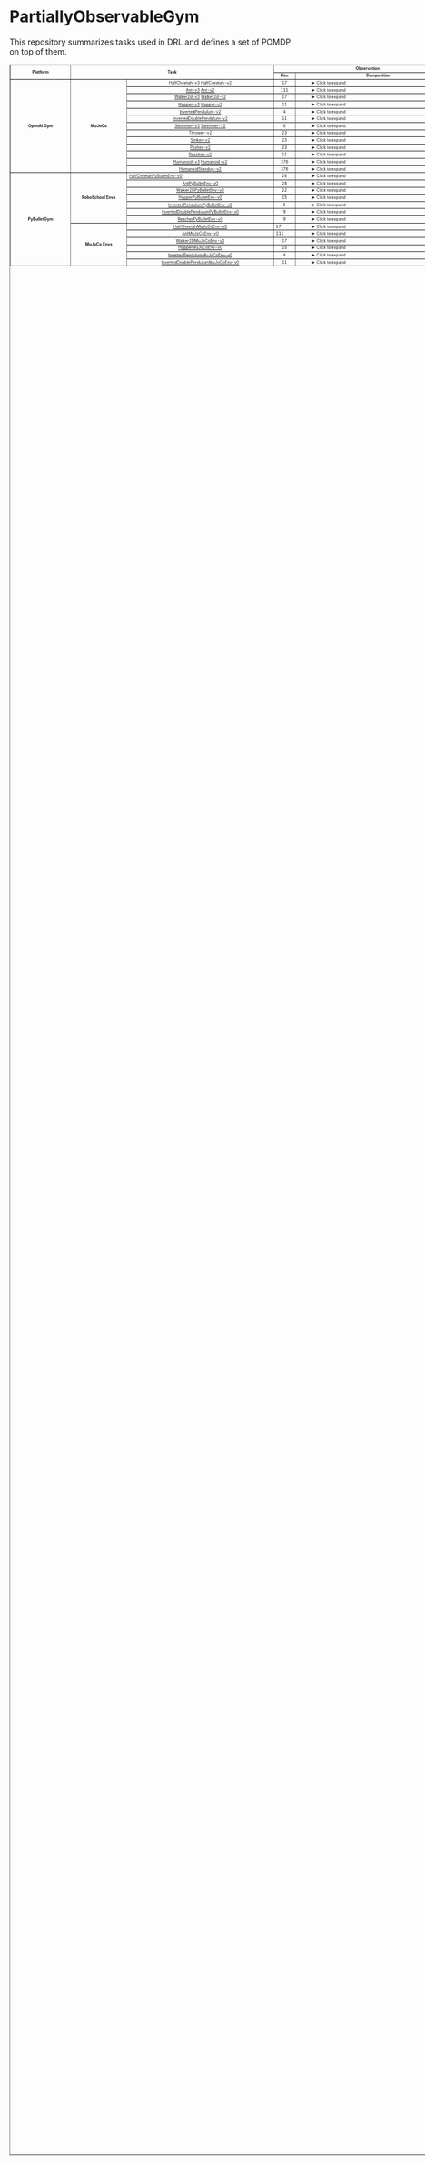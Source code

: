 # PartiallyObservableGym
This repository summarizes tasks used in DRL and defines a set of POMDP on top of them.

<table class="table-dense" style="height: 3679px; width: 935px; margin-left: auto; margin-right: auto; font-size: 50%;" border="black" cellspacing="0" cellpadding="0">
   <tbody>
      <tr>
         <td style="width: 105.5px; text-align: center;" rowspan="2"><strong>Platform</strong></td>
         <td style="width: 370.5px; text-align: center;" colspan="2" rowspan="2"><strong>Task</strong></td>
         <td style="width: 328px; text-align: center;" colspan="2"><strong>Observation</strong></td>
         <td style="width: 135.5px; text-align: center;" colspan="2"><strong>Action</strong></td>
      </tr>
      <tr>
         <td style="width: 32px; text-align: center;"><strong>Dim</strong></td>
         <td style="width: 290px; text-align: center;" rowspan="1"><strong>Composition</strong></td>
         <td style="width: 31.5px; text-align: center;"><strong>Dim</strong></td>
         <td style="width: 98px; text-align: center;" rowspan="1"><strong>Composition</strong></td>
      </tr>
      <tr>
         <td style="width: 105.5px; text-align: center;" rowspan="13"> <strong>OpenAI Gym</strong></td>
         <td style="width: 97.5px; text-align: center;" rowspan="13"> <strong>MuJoCo</strong></td>
         <td style="width: 267px; text-align: center;"><a href="https://github.com/openai/gym/blob/master/gym/envs/mujoco/half_cheetah_v3.py" target="_blank" rel="noopener">HalfCheetah-v3</a> <a href="https://github.com/openai/gym/blob/master/gym/envs/mujoco/half_cheetah.py" target="_blank" rel="noopener">HalfCheetah-v2</a></td>
         <td style="width: 32px; text-align: center;">17</td>
         <td style="width: 290px; text-align: left; padding-left: 30px;">
            <details>
               <summary>Click to expand</summary>
               <ul>
                  <li style="text-align: left;">Position: 1-8 (d=8)</li>
                  <li style="text-align: left;">Velocity: 9-17 (d=9)</li>
               </ul>
            </details>
         </td>
         <td style="width: 31.5px; text-align: center;"> 6</td>
         <td style="width: 98px; text-align: center;"> </td>
      </tr>
      <tr>
         <td style="width: 267px; text-align: center;"><a href="https://github.com/openai/gym/blob/master/gym/envs/mujoco/ant_v3.py" target="_blank" rel="noopener">Ant-v3</a> <a href="https://github.com/openai/gym/blob/master/gym/envs/mujoco/ant.py" target="_blank" rel="noopener">Ant-v2</a></td>
         <td style="width: 32px; text-align: center;">111</td>
         <td style="width: 290px; text-align: left; padding-left: 30px;">
            <details>
               <summary>Click to expand</summary>
               <ul>
                  <li>position: 1-13 (d=13)</li>
                  <li>velocity: 14-27 (d=14)</li>
                  <li>cfrc_ext: 28-111 (d=64)</li>
               </ul>
            </details>
         </td>
         <td style="width: 31.5px; text-align: center;"> 8</td>
         <td style="width: 98px;"> </td>
      </tr>
      <tr>
         <td style="width: 267px; text-align: center;"><a href="https://github.com/openai/gym/blob/master/gym/envs/mujoco/walker2d_v3.py" target="_blank" rel="noopener">Walker2d-v3</a> <a href="https://github.com/openai/gym/blob/master/gym/envs/mujoco/walker2d.py" target="_blank" rel="noopener">Walker2d-v2</a></td>
         <td style="width: 32px; text-align: center;"> 17</td>
         <td style="width: 290px; text-align: left; padding-left: 30px;">
            <details>
               <summary>Click to expand</summary>
               <ul>
                  <li>position: 1-8 (d=8)</li>
                  <li>velocity: 9-17 (d=9)</li>
               </ul>
            </details>
         </td>
         <td style="width: 31.5px; text-align: center;"> 6</td>
         <td style="width: 98px; text-align: center;"> </td>
      </tr>
      <tr>
         <td style="width: 267px; text-align: center;"> <a href="https://github.com/openai/gym/blob/master/gym/envs/mujoco/hopper_v3.py" target="_blank" rel="noopener">Hopper-v3</a> <a href="http://localhost:8888/notebooks/Google%20Drive/git_repos/spinningup-new/spinup/algos/pytorch/lstm_ddpg/Untitled2.ipynb" target="_blank" rel="noopener">Hopper-v2</a></td>
         <td style="width: 32px; text-align: center;"> 11</td>
         <td style="width: 290px; padding-left: 30px;">
            <details>
               <summary>Click to expand</summary>
               <ul>
                  <li>position: 1-5 (d=5)</li>
                  <li>velocity: 6-11 (d=6)</li>
               </ul>
            </details>
         </td>
         <td style="width: 31.5px; text-align: center;"> 3</td>
         <td style="width: 98px; text-align: center;"> </td>
      </tr>
      <tr>
         <td style="width: 267px; text-align: center;"><a href="https://github.com/openai/gym/blob/master/gym/envs/mujoco/inverted_pendulum.py" target="_blank" rel="noopener">InvertedPendulum-v2</a></td>
         <td style="width: 32px; text-align: center;">4</td>
         <td style="width: 290px; padding-left: 30px;">
            <details>
               <summary>Click to expand</summary>
               <ul>
                  <li>position: 1-2 (d=2)</li>
                  <li>velocity: 3-4 (d=2)</li>
               </ul>
            </details>
         </td>
         <td style="width: 31.5px; text-align: center;"> 1</td>
         <td style="width: 98px; text-align: center;"> </td>
      </tr>
      <tr>
         <td style="width: 267px; text-align: center;"><a href="https://github.com/openai/gym/blob/master/gym/envs/mujoco/inverted_double_pendulum.py" target="_blank" rel="noopener">InvertedDoublePendulum-v2</a></td>
         <td style="width: 32px; text-align: center;">11</td>
         <td style="width: 290px; padding-left: 30px;">
            <details>
               <summary>Click to expand</summary>
               <ul>
                  <li>cart position: 1</li>
                  <li>link angles sin: 2-3</li>
                  <li>link angles cos: 4-5</li>
                  <li>link velocity: 6-8 (d=3)</li>
                  <li>qfrc_constraint: 9-11 (d=3)</li>
               </ul>
            </details>
         </td>
         <td style="width: 31.5px; text-align: center;"> 1</td>
         <td style="width: 98px; text-align: center;"> </td>
      </tr>
      <tr>
         <td style="width: 267px; text-align: center;"><a href="https://github.com/openai/gym/blob/master/gym/envs/mujoco/swimmer_v3.py" target="_blank" rel="noopener">Swimmer-v3</a> <a href="https://github.com/openai/gym/blob/master/gym/envs/mujoco/walker2d.py" target="_blank" rel="noopener">Swimmer-v2</a></td>
         <td style="width: 32px; text-align: center;">8</td>
         <td style="width: 290px; padding-left: 30px;">
            <details>
               <summary>Click to expand</summary>
               <ul>
                  <li>position: 1-3 (d=3)</li>
                  <li>velocity: 4-8 (d=5)</li>
               </ul>
            </details>
         </td>
         <td style="width: 31.5px; text-align: center;"> 2</td>
         <td style="width: 98px; text-align: center;"> </td>
      </tr>
      <tr>
         <td style="width: 267px; text-align: center;"><a href="https://github.com/openai/gym/blob/master/gym/envs/mujoco/thrower.py" target="_blank" rel="noopener">Thrower-v2</a></td>
         <td style="width: 32px; text-align: center;">23</td>
         <td style="width: 290px; padding-left: 30px;">
            <details>
               <summary>Click to expand</summary>
               <ul>
                  <li>position: 1-7 (d=7)</li>
                  <li>velocity: 8-14 (d=7)</li>
                  <li>get_body_com("r_wrist_roll_link"): 15-17 (d=3)</li>
                  <li>get_body_com("ball"): 18-20 (d=3)</li>
                  <li>get_body_com("goal"): 21-23 (d=3)</li>
               </ul>
            </details>
         </td>
         <td style="width: 31.5px; text-align: center;"> 7</td>
         <td style="width: 98px; text-align: center;"> </td>
      </tr>
      <tr>
         <td style="width: 267px; text-align: center;"><a href="https://github.com/openai/gym/blob/master/gym/envs/mujoco/striker.py" target="_blank" rel="noopener">Striker-v2</a></td>
         <td style="width: 32px; text-align: center;">23</td>
         <td style="width: 290px; padding-left: 30px;">
            <details>
               <summary>Click to expand</summary>
               <ul>
                  <li>position: 1-7 (d=7)</li>
                  <li>velocity: 8-14 (d=7)</li>
                  <li>get_body_com("tips_arm"): 15-17 (d=3)</li>
                  <li>get_body_com("object"): 18-20 (d=3)</li>
                  <li>get_body_com("goal"): 21-23 (d=3)</li>
               </ul>
            </details>
         </td>
         <td style="width: 31.5px; text-align: center;"> 7</td>
         <td style="width: 98px; text-align: center;"> </td>
      </tr>
      <tr>
         <td style="width: 267px; text-align: center;"><a href="https://github.com/openai/gym/blob/master/gym/envs/mujoco/pusher.py" target="_blank" rel="noopener">Pusher-v2</a></td>
         <td style="width: 32px; text-align: center;">23</td>
         <td style="width: 290px; padding-left: 30px;">
            <details>
               <summary>Click to expand</summary>
               <ul>
                  <li>position: 1-7 (d=7)</li>
                  <li>velocity: 8-14 (d=7)</li>
                  <li>get_body_com("tips_arm"): 15-17 (d=3)</li>
                  <li>get_body_com("object"): 18-20 (d=3)</li>
                  <li>get_body_com("goal"): 21-23 (d=3)</li>
               </ul>
            </details>
         </td>
         <td style="width: 31.5px; text-align: center;"> 7</td>
         <td style="width: 98px; text-align: center;"> </td>
      </tr>
      <tr>
         <td style="width: 267px; text-align: center;"><a href="https://github.com/openai/gym/blob/master/gym/envs/mujoco/reacher.py" target="_blank" rel="noopener">Reacher-v2</a></td>
         <td style="width: 32px; text-align: center;">11</td>
         <td style="width: 290px; padding-left: 30px;">
            <details>
               <summary>Click to expand</summary>
               <ul>
                  <li>cos: 1-2 (d=2)</li>
                  <li>sin: 3-4 (d=2)</li>
                  <li>position: 5-6 (d=2)</li>
                  <li>velocity: 7-8 (d=2)</li>
                  <li>get_body_com("fingertip")-get_body_com("target"): 9-11 (d=3)</li>
               </ul>
            </details>
         </td>
         <td style="width: 31.5px; text-align: center;"> 2</td>
         <td style="width: 98px; text-align: center;"> </td>
      </tr>
      <tr>
         <td style="width: 267px; text-align: center;"><a href="https://github.com/openai/gym/blob/master/gym/envs/mujoco/humanoid_v3.py" target="_blank" rel="noopener">Humanoid-v3</a> <a href="https://github.com/openai/gym/blob/master/gym/envs/mujoco/humanoid.py" target="_blank" rel="noopener">Humanoid-v2</a></td>
         <td style="width: 32px; text-align: center;">376</td>
         <td style="width: 290px; padding-left: 30px;">
            <details>
               <summary>Click to expand</summary>
               <ul>
                  <li>position: 1-22 (d=22)</li>
                  <li>velocity: 23-45 (d=23)</li>
                  <li>com_inertia: 46-185 (d=140)</li>
                  <li>com_velocity: 186-269 (d=84)</li>
                  <li>actuator_forces: 270-292 (d=23)</li>
                  <li>external_contact_forces: 293-376 (d=84)</li>
               </ul>
            </details>
         </td>
         <td style="width: 31.5px; text-align: center;">6</td>
         <td style="width: 98px; text-align: center;"> </td>
      </tr>
      <tr>
         <td style="width: 267px; text-align: center;"><a href="https://github.com/openai/gym/blob/master/gym/envs/mujoco/humanoidstandup.py" target="_blank" rel="noopener">HumanoidStandup-v2</a></td>
         <td style="width: 32px; text-align: center;">376</td>
         <td style="width: 290px; padding-left: 30px;">
            <details>
               <summary>Click to expand</summary>
               <ul>
                  <li>position: 1-22 (d=22)</li>
                  <li>velocity: 23-45 (d=23)</li>
                  <li>com_inertia: 46-185 (d=140)</li>
                  <li>com_velocity: 186-269 (d=84)</li>
                  <li>actuator_forces: 270-292 (d=23)</li>
                  <li>external_contact_forces: 293-376 (d=84)</li>
               </ul>
            </details>
         </td>
         <td style="width: 31.5px; text-align: center;">17</td>
         <td style="width: 98px; text-align: center;"> </td>
      </tr>
      <tr>
         <td style="width: 105.5px; text-align: center;" rowspan="13"> <strong>PyBulletGym</strong></td>
         <td style="width: 97.5px; text-align: center;" rowspan="7"> <strong>RoboSchool Envs</strong></td>
         <td style="width: 267px;"> <a href="https://github.com/benelot/pybullet-gym/blob/master/pybulletgym/envs/roboschool/robots/locomotors/walker_base.py" target="_blank" rel="noopener">HalfCheetahPyBulletEnv-v0</a></td>
         <td style="width: 32px; text-align: center;"> 26</td>
         <td style="width: 290px; text-align: left; padding-left: 30px;">
            <details>
               <summary>Click to expand</summary>
               <ul>
                  <li>
                     more: (d=8)
                     <ul>
                        <li>distance at z: 1</li>
                        <li>angle_to_target sin: 2</li>
                        <li>angle_to_target cos: 3</li>
                        <li>velocity x: 4</li>
                        <li>velocity y: 5</li>
                        <li>velocity z: 6</li>
                        <li>roll: 7</li>
                        <li>pitch: 8</li>
                     </ul>
                  </li>
                  <li>position: 9-20 (d=12)</li>
                  <li>feet contact: 21-26 (d=6)</li>
               </ul>
            </details>
         </td>
         <td style="width: 31.5px; text-align: center;"> 6</td>
         <td style="width: 98px;"> </td>
      </tr>
      <tr>
         <td style="width: 267px; text-align: center;"> <a href="http://localhost:8888/notebooks/Google%20Drive/git_repos/spinningup-new/spinup/algos/pytorch/lstm_ddpg/Untitled2.ipynb" target="_blank" rel="noopener">AntPyBulletEnv-v0</a></td>
         <td style="width: 32px; text-align: center;"> 28</td>
         <td style="width: 290px; padding-left: 30px;">
            <details>
               <summary>Click to expand</summary>
               <ul>
                  <li>
                     more: (d=8)
                     <ul>
                        <li>distance at z: 1</li>
                        <li>angle_to_target sin: 2</li>
                        <li>angle_to_target cos: 3</li>
                        <li>velocity x: 4</li>
                        <li>velocity y: 5</li>
                        <li>velocity z: 6</li>
                        <li>roll: 7</li>
                        <li>pitch: 8</li>
                     </ul>
                  </li>
                  <li>position: 9-24 (d=16)</li>
                  <li>feet contact: 25-28 (d=4)</li>
               </ul>
            </details>
         </td>
         <td style="width: 31.5px; text-align: center;">8 </td>
         <td style="width: 98px;"> </td>
      </tr>
      <tr>
         <td style="width: 267px; text-align: center;"> <a href="http://localhost:8888/notebooks/Google%20Drive/git_repos/spinningup-new/spinup/algos/pytorch/lstm_ddpg/Untitled2.ipynb" target="_blank" rel="noopener">Walker2DPyBulletEnv-v0</a></td>
         <td style="width: 32px; text-align: center;"> 22</td>
         <td style="width: 290px; padding-left: 30px;">
            <details>
               <summary>Click to expand</summary>
               <ul>
                  <li>
                      more: (d=8)
                     <ul>
                        <li>distance at z: 1</li>
                        <li>angle_to_target sin: 2</li>
                        <li>angle_to_target cos: 3</li>
                        <li>velocity x: 4</li>
                        <li>velocity y: 5</li>
                        <li>velocity z: 6</li>
                        <li>roll: 7</li>
                        <li>pitch: 8</li>
                     </ul>
                  </li>
                  <li>position: 9-20 (d=12)</li>
                  <li>feet contact: 21-22 (d=2)</li>
               </ul>
            </details>
         </td>
         <td style="width: 31.5px; text-align: center;"> 6</td>
         <td style="width: 98px;"> </td>
      </tr>
      <tr>
         <td style="width: 267px; text-align: center;"><a href="http://localhost:8888/notebooks/Google%20Drive/git_repos/spinningup-new/spinup/algos/pytorch/lstm_ddpg/Untitled2.ipynb" target="_blank" rel="noopener">HopperPyBulletEnv-v0</a></td>
         <td style="width: 32px; text-align: center;">15</td>
         <td style="width: 290px; padding-left: 30px;">
            <details>
               <summary>Click to expand</summary>
               <ul>
                  <li>
                     more: (d=8)
                     <ul>
                        <li>distance at z: 1</li>
                        <li>angle_to_target sin: 2</li>
                        <li>angle_to_target cos: 3</li>
                        <li>velocity x: 4</li>
                        <li>velocity y: 5</li>
                        <li>velocity z: 6</li>
                        <li>roll: 7</li>
                        <li>pitch: 8</li>
                     </ul>
                  </li>
                  <li>position: 9-14 (d=6)</li>
                  <li>feet contact: 15 (d=1)</li>
               </ul>
            </details>
         </td>
         <td style="width: 31.5px; text-align: center;">3 </td>
         <td style="width: 98px;"> </td>
      </tr>
      <tr>
         <td style="width: 267px; text-align: center;"><a href="https://github.com/benelot/pybullet-gym/blob/master/pybulletgym/envs/roboschool/robots/pendula/interted_pendulum.py" target="_blank" rel="noopener">InvertedPendulumPyBulletEnv-v0</a></td>
         <td style="width: 32px; text-align: center;">5</td>
         <td style="width: 290px; padding-left: 30px;">
            <details>
               <summary>Click to expand</summary>
               <ul>
                  <li>slider x: 1</li>
                  <li>slider velocity x: 2</li>
                  <li>cos: 3</li>
                  <li>sin: 4</li>
                  <li>theta_dot: 5</li>
               </ul>
            </details>
         </td>
         <td style="width: 31.5px; text-align: center;">1 </td>
         <td style="width: 98px;"> </td>
      </tr>
      <tr>
         <td style="width: 267px; text-align: center;"><a href="https://github.com/benelot/pybullet-gym/blob/master/pybulletgym/envs/roboschool/robots/pendula/inverted_double_pendulum.py" target="_blank" rel="noopener">InvertedDoublePendulumPyBulletEnv-v0</a></td>
         <td style="width: 32px; text-align: center;">9</td>
         <td style="width: 290px; padding-left: 30px;">
            <details>
               <summary>Click to expand</summary>
               <ul>
                  <li>slider x: 1</li>
                  <li>slider velocity x: 2</li>
                  <li>pole2 x: 3</li>
                  <li>j1 cos: 4</li>
                  <li>j1 sin: 5</li>
                  <li>j1 dot: 6</li>
                  <li>j2 cos: 7</li>
                  <li>j2 sin: 8</li>
                  <li>j2 dot: 9</li>
               </ul>
            </details>
         </td>
         <td style="width: 31.5px; text-align: center;"> 1</td>
         <td style="width: 98px;"> </td>
      </tr>
      <tr>
         <td style="width: 267px; text-align: center;"><a href="https://github.com/benelot/pybullet-gym/blob/master/pybulletgym/envs/roboschool/robots/manipulators/reacher.py" target="_blank" rel="noopener">ReacherPyBulletEnv-v0</a></td>
         <td style="width: 32px; text-align: center;">9</td>
         <td style="width: 290px; padding-left: 30px;">
            <details>
               <summary>Click to expand</summary>
               <ul>
                  <li>target x: 1</li>
                  <li>target y: 2</li>
                  <li>to_target_vec 1: 3</li>
                  <li>to_target_vec 2: 4</li>
                  <li>central_joint cos: 5</li>
                  <li>central_joint sin: 6</li>
                  <li>central_joint dot: 7</li>
                  <li>elbow_joint gamma: 8</li>
                  <li>elbow_joint gamma dot: 9</li>
               </ul>
            </details>
         </td>
         <td style="width: 31.5px; text-align: center;">2 </td>
         <td style="width: 98px;"> </td>
      </tr>
      <tr>
         <td style="width: 97.5px; text-align: center;" rowspan="6"> <strong>MuJoCo Envs</strong></td>
         <td style="width: 267px; text-align: center;"><a href="https://github.com/benelot/pybullet-gym/blob/master/pybulletgym/envs/mujoco/robots/locomotors/half_cheetah.py" target="_blank" rel="noopener">HalfCheetahMuJoCoEnv-v0</a> </td>
         <td style="width: 32px;"> 17</td>
         <td style="width: 290px; padding-left: 30px;">
            <details>
               <summary>Click to expand</summary>
               <ul>
                  <li> position: 1-8 (d=8)</li>
                  <li>velocity: 9-17 (d=9)</li>
               </ul>
            </details>
         </td>
         <td style="width: 31.5px; text-align: center;"> 6</td>
         <td style="width: 98px;"> </td>
      </tr>
      <tr>
         <td style="width: 267px; text-align: center;"><a href="https://github.com/benelot/pybullet-gym/blob/master/pybulletgym/envs/mujoco/robots/locomotors/ant.py" target="_blank" rel="noopener">AntMuJoCoEnv-v0</a> </td>
         <td style="width: 32px;"> 111</td>
         <td style="width: 290px; padding-left: 30px;">
            <details>
               <summary>Click to expand</summary>
               <ul>
                  <li>position: 1-13 (d=13)</li>
                  <li>velocity: 14-27 (d=14)</li>
                  <li>cfrc_ext: 28-111 (d=64) (The cfrc_ext is set to zeros in PyBulletGym.) (The cfrc_ext are the external forces (force x,y,z and torque x,y,z) applied to each of the links at the center of mass. For the Ant, this is 14*6: the ground link, the torso link, and 12 links for all legs (3 links for each leg))</li>
               </ul>
            </details>
         </td>
         <td style="width: 31.5px; text-align: center;"> 8</td>
         <td style="width: 98px;"> </td>
      </tr>
      <tr>
         <td style="width: 267px; text-align: center;"><a href="https://github.com/benelot/pybullet-gym/blob/master/pybulletgym/envs/mujoco/robots/locomotors/walker2d.py" target="_blank" rel="noopener">Walker2DMuJoCoEnv-v0</a></td>
         <td style="width: 32px; text-align: center;">17</td>
         <td style="width: 290px; padding-left: 30px;">
            <details>
               <summary>Click to expand</summary>
               <ul>
                  <li>position: 1-8 (d=8)</li>
                  <li>velocity: 9-17 (d=9)</li>
               </ul>
            </details>
         </td>
         <td style="width: 31.5px; text-align: center;">6 </td>
         <td style="width: 98px;"> </td>
      </tr>
      <tr>
         <td style="width: 267px; text-align: center;"><a href="https://github.com/benelot/pybullet-gym/blob/master/pybulletgym/envs/mujoco/robots/locomotors/hopper.py" target="_blank" rel="noopener">HopperMuJoCoEnv-v0</a></td>
         <td style="width: 32px; text-align: center;">15</td>
         <td style="width: 290px; padding-left: 30px;">
            <details>
               <summary>Click to expand</summary>
               <ul>
                  <li>position: 1-7 (d=7)</li>
                  <li>velocity: 8-15 (d=8)</li>
               </ul>
            </details>
         </td>
         <td style="width: 31.5px; text-align: center;"> 3</td>
         <td style="width: 98px;"> </td>
      </tr>
      <tr>
         <td style="width: 267px; text-align: center;"><a href="https://github.com/benelot/pybullet-gym/blob/master/pybulletgym/envs/mujoco/robots/pendula/inverted_pendulum.py" target="_blank" rel="noopener">InvertedPendulumMuJoCoEnv-v0</a></td>
         <td style="width: 32px; text-align: center;">4</td>
         <td style="width: 290px; padding-left: 30px;">
            <details>
               <summary>Click to expand</summary>
               <ul>
                  <li>position: 1-3 (d=3)</li>
                  <li>velocity: 4 (d=1)</li>
               </ul>
            </details>
         </td>
         <td style="width: 31.5px; text-align: center;"> 1</td>
         <td style="width: 98px;"> </td>
      </tr>
      <tr>
         <td style="width: 267px; text-align: center;"><a href="https://github.com/benelot/pybullet-gym/blob/master/pybulletgym/envs/mujoco/robots/pendula/inverted_double_pendulum.py" target="_blank" rel="noopener">InvertedDoublePendulumMuJoCoEnv-v0</a></td>
         <td style="width: 32px; text-align: center;">11</td>
         <td style="width: 290px; padding-left: 30px;">
            <details>
               <summary>Click to expand</summary>
               <ul>
                  <li>cart position: 1</li>
                  <li>link angles sin: 2-3</li>
                  <li>link angles cos: 4-5</li>
                  <li>link velocity: 6-8</li>
                  <li>qfrc_constraint: 9-11</li>
               </ul>
            </details>
         </td>
         <td style="width: 31.5px; text-align: center;">1 </td>
         <td style="width: 98px;"> </td>
      </tr>
   </tbody>
</table>

